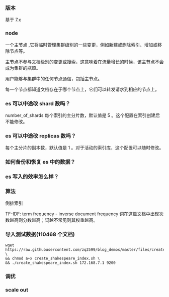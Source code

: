 ### 版本

基于 7.x

### node

一个主节点 ,它将临时管理集群级别的一些变更，例如新建或删除索引、增加或移除节点等。

主节点不参与文档级别的变更或搜索，这意味着在流量增长的时候，该主节点不会成为集群的瓶颈。

用户能够与集群中的任何节点通信，包括主节点。

每一个节点都知道文档存在于哪个节点上，它们可以转发请求到相应的节点上。

### es 可以中途改 shard 数吗？

number_of_shards
每个索引的主分片数，默认值是 5 。这个配置在索引创建后不能修改。

### es 可以中途改 replicas 数吗？

每个主分片的副本数，默认值是 1 。对于活动的索引库，这个配置可以随时修改。

### 如何备份和恢复 es 中的数据？

### es 写入的效率怎么样？

### 算法

倒排索引

TF-IDF: term frequency - inverse document frequency 词在这篇文档中出现次数越高则分数越高；词越不常见则其权重越高。

### 导入测试数据(110468 个文档)

```
wget https://raw.githubusercontent.com/zq2599/blog_demos/master/files/create_shakespeare_index.sh \
&& chmod a+x create_shakespeare_index.sh \
&& ./create_shakespeare_index.sh 172.168.7.1 9200
```

### 调优

### scale out
